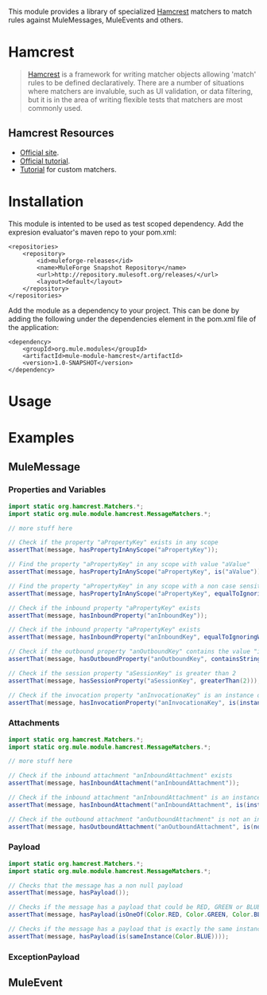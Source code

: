 
This module provides a library of specialized [Hamcrest](http://code.google.com/p/hamcrest/) matchers to match rules against MuleMessages, MuleEvents and others.

# Hamcrest
> [Hamcrest](http://code.google.com/p/hamcrest/) is a framework for writing matcher objects allowing 'match' rules to be defined declaratively. There are a number of situations where matchers are invaluble, such as UI validation, or data filtering, but it is in the area of writing flexible tests that matchers are most commonly used.

## Hamcrest Resources
* [Official site](http://code.google.com/p/hamcrest/).
* [Official tutorial](http://code.google.com/p/hamcrest/wiki/Tutorial).
* [Tutorial](http://www.planetgeek.ch/2012/03/07/create-your-own-matcher/) for custom matchers.

# Installation
This module is intented to be used as test scoped dependency.
Add the expresion evaluator's maven repo to your pom.xml:

	<repositories>
	    <repository>
	        <id>muleforge-releases</id>
	        <name>MuleForge Snapshot Repository</name>
	        <url>http://repository.mulesoft.org/releases/</url>
	        <layout>default</layout>
	    </repository>
	</repositories>

Add the module as a dependency to your project. This can be done by adding the following under the dependencies element in the pom.xml file of the application:

	<dependency>
	    <groupId>org.mule.modules</groupId>
	    <artifactId>mule-module-hamcrest</artifactId>
	    <version>1.0-SNAPSHOT</version>
	</dependency>

# Usage

# Examples

## MuleMessage

### Properties and Variables
```java
import static org.hamcrest.Matchers.*;
import static org.mule.module.hamcrest.MessageMatchers.*;

// more stuff here

// Check if the property "aPropertyKey" exists in any scope
assertThat(message, hasPropertyInAnyScope("aPropertyKey"));

// Find the property "aPropertyKey" in any scope with value "aValue" 
assertThat(message, hasPropertyInAnyScope("aPropertyKey", is("aValue")));

// Find the property "aPropertyKey" in any scope with a non case sensitive value of "aValue" 
assertThat(message, hasPropertyInAnyScope("aPropertyKey", equalToIgnoringCase("aValue")));

// Check if the inbound property "aPropertyKey" exists
assertThat(message, hasInboundProperty("anInboundKey"));

// Check if the inbound property "aPropertyKey" exists
assertThat(message, hasInboundProperty("anInboundKey", equalToIgnoringWhiteSpace("this   is   a   Value")));

// Check if the outbound property "anOutboundKey" contains the value "is"
assertThat(message, hasOutboundProperty("anOutboundKey", containsString("is")));

// Check if the session property "aSessionKey" is greater than 2
assertThat(message, hasSessionProperty("aSessionKey", greaterThan(2)));

// Check if the invocation property "anInvocationaKey" is an instance of String
assertThat(message, hasInvocationProperty("anInvocationaKey", is(instanceOf(String.class))));
```

### Attachments
```java
import static org.hamcrest.Matchers.*;
import static org.mule.module.hamcrest.MessageMatchers.*;

// more stuff here

// Check if the inbound attachment "anInboundAttachment" exists
assertThat(message, hasInboundAttachment("anInboundAttachment"));

// Check if the inbound attachment "anInboundAttachment" is an instance of Orange.class
assertThat(message, hasInboundAttachment("anInboundAttachment", is(instanceOf(Banana.class))));

// Check if the outbound attachment "anOutboundAttachment" is not an instance of Orange.class
assertThat(message, hasOutboundAttachment("anOutboundAttachment", is(not(instanceOf(Banana.class)))));
```

### Payload
```java
import static org.hamcrest.Matchers.*;
import static org.mule.module.hamcrest.MessageMatchers.*;

// Checks that the message has a non null payload
assertThat(message, hasPayload());

// Checks if the message has a payload that could be RED, GREEN or BLUE
assertThat(message, hasPayload(isOneOf(Color.RED, Color.GREEN, Color.BLUE)));

// Checks if the message has a payload that is exactly the same instance than Color.BLUE
assertThat(message, hasPayload(is(sameInstance(Color.BLUE))));
```

### ExceptionPayload


## MuleEvent
